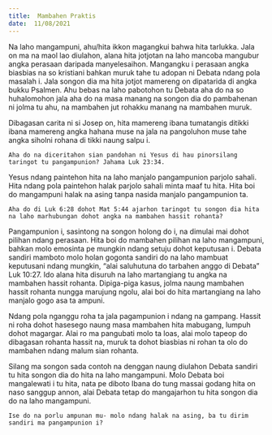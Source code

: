 ```yaml
---
title:  Mambahen Praktis
date:  11/08/2021
---
```


Na laho mangampuni, ahu/hita ikkon magangkui bahwa hita tarlukka. Jala on ma na maol lao diulahon, alana hita jotjotan na laho mancoba mangubur angka perasaan daripada manyelesaihon. Mangangku i perasaan angka biasbias na so kristiani bahkan muruk tahe tu adopan ni Debata ndang pola masalah i. Jala songon dia ma hita jotjot mamereng on dipatarida di angka bukku Psalmen. Ahu bebas na laho pabotohon tu Debata aha do na so huhalomohon jala aha do na masa manang na songon dia do pambahenan ni jolma tu ahu, na mambahen jut rohakku manang na mambahen muruk.

Dibagasan carita ni si Josep on, hita mamereng ibana tumatangis ditikki ibana mamereng angka hahana muse na jala na pangoluhon muse tahe angka siholni rohana di tikki naung salpu i.

`Aha do na diceritahon sian pandohan ni Yesus di hau pinorsilang taringot tu pangampunion? Jahama Luk 23:34.`

Yesus ndang paintehon hita na laho manjalo pangampunion parjolo sahali. Hita ndang pola paintehon halak parjolo sahali minta maaf tu hita. Hita boi do mangampuni halak na asing tanpa nasida manjalo pangampunion ta.

`Aha do di Luk 6:28 dohot Mat 5:44 ajarhon taringot tu songon dia hita na laho marhubungan dohot angka na mambahen hassit rohanta?`

Pangampunion i, sasintong na songon holong do i, na dimulai mai dohot pilihan ndang perasaan. Hita boi do mambahen pilihan na laho mangampuni, bahkan molo emosinta pe mungkin ndang setuju dohot keputusan i. Debata sandiri mamboto molo holan gogonta sandiri do na laho mambuat keputusani ndang mungkin, “alai saluhutuna do tarbahen anggo di Debata” Luk 10:27. Ido alana hita disuruh na laho martangiang tu angka na mambahen hassit rohanta. Dipiga-piga kasus, jolma naung mambahen hassit rohanta nungga marujung ngolu, alai boi do hita martangiang na laho manjalo gogo asa ta ampuni.

Ndang pola nganggu roha ta jala pagampunion i ndang na gampang. Hassit ni roha dohot hasesego naung masa mambahen hita mabugang, lumpuh dohot magargar. Alai ro ma pangubati molo ta loas, alai molo tapeop do dibagasan rohanta hassit na, muruk ta dohot biasbias ni rohan ta olo do mambahen ndang malum sian rohanta.

Silang ma songon sada contoh na denggan naung diulahon Debata sandiri tu hita songon dia do hita na laho mangampuni. Molo Debata boi mangalewati i tu hita, nata pe diboto Ibana do tung massai godang hita on naso sanggup annon, alai Debata tetap do mangajarhon tu hita songon dia do na laho mangampuni.

`Ise do na porlu ampunan mu- molo ndang halak na asing, ba tu dirim sandiri ma pangampunion i?`